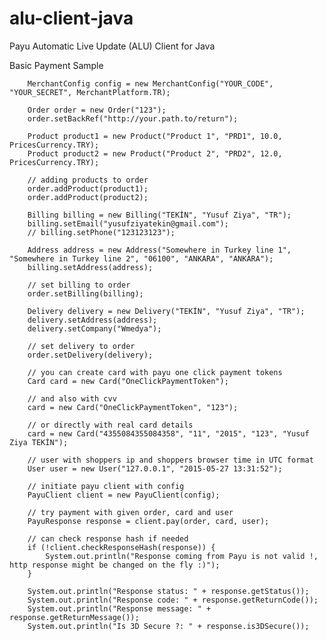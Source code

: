 # alu-client-java
Payu Automatic Live Update (ALU) Client for Java

Basic Payment Sample



		MerchantConfig config = new MerchantConfig("YOUR_CODE", "YOUR_SECRET", MerchantPlatform.TR);
		
		Order order = new Order("123");
		order.setBackRef("http://your.path.to/return");

		Product product1 = new Product("Product 1", "PRD1", 10.0, PricesCurrency.TRY);
		Product product2 = new Product("Product 2", "PRD2", 12.0, PricesCurrency.TRY);

		// adding products to order
		order.addProduct(product1);
		order.addProduct(product2);

		Billing billing = new Billing("TEKİN", "Yusuf Ziya", "TR");
		billing.setEmail("yusufziyatekin@gmail.com");
		// billing.setPhone("123123123");

		Address address = new Address("Somewhere in Turkey line 1", "Somewhere in Turkey line 2", "06100", "ANKARA", "ANKARA");
		billing.setAddress(address);

		// set billing to order
		order.setBilling(billing);

		Delivery delivery = new Delivery("TEKİN", "Yusuf Ziya", "TR");
		delivery.setAddress(address);
		delivery.setCompany("Wmedya");

		// set delivery to order
		order.setDelivery(delivery);

		// you can create card with payu one click payment tokens
		Card card = new Card("OneClickPaymentToken");

		// and also with cvv
		card = new Card("OneClickPaymentToken", "123");

		// or directly with real card details
		card = new Card("4355084355084358", "11", "2015", "123", "Yusuf Ziya TEKİN");

		// user with shoppers ip and shoppers browser time in UTC format
		User user = new User("127.0.0.1", "2015-05-27 13:31:52");

		// initiate payu client with config
		PayuClient client = new PayuClient(config);

		// try payment with given order, card and user
		PayuResponse response = client.pay(order, card, user);

		// can check response hash if needed
		if (!client.checkResponseHash(response)) {
			System.out.println("Response coming from Payu is not valid !, http response might be changed on the fly :)");
		}

		System.out.println("Response status: " + response.getStatus());
		System.out.println("Response code: " + response.getReturnCode());
		System.out.println("Response message: " + response.getReturnMessage());
		System.out.println("Is 3D Secure ?: " + response.is3DSecure());
